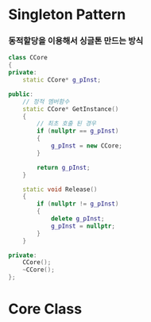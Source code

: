 # Singleton Pattern

### 동적할당을 이용해서 싱글톤 만드는 방식
```c++
class CCore
{
private:
	static CCore* g_pInst;

public:
	// 정적 멤버함수
	static CCore* GetInstance()
	{
		// 최초 호출 된 경우
		if (nullptr == g_pInst)
		{
			g_pInst = new CCore;
		}

		return g_pInst;
	}

	static void Release()
	{
		if (nullptr != g_pInst)
		{
			delete g_pInst;
			g_pInst = nullptr;
		}
	}

private:
	CCore();
	~CCore();
};
```


















# Core Class





















